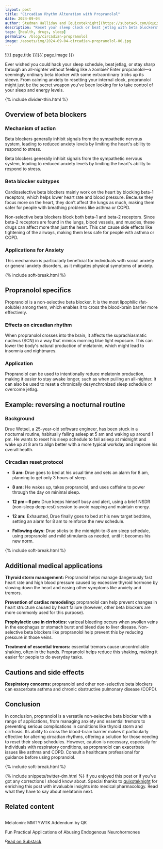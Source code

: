 ```yaml
---
layout: post
title: "Circadian Rhythm Alteration with Propranolol"
date: 2024-09-04
author: Stedman Halliday and [quixoteknight](https://substack.com/@quixoteknight)
description: "Reset your sleep clock or beat jetlag with beta blockers"
tags: [health, drugs, sleep]
permalink: /blog/circadian-propranolol
image: /assets/img/2024-09-04-circadian-propranolol-00.jpg
---
```


![{{ page.title }}]({{ page.image }})

<p class="mt-200">Ever wished you could hack your sleep schedule, beat jetlag, or stay sharp through an all-nighter without feeling like a zombie? Enter propranolol—a seemingly ordinary beta blocker with some extraordinary tricks up its sleeve. From calming anxiety to resetting your internal clock, propranolol might just be the secret weapon you've been looking for to take control of your sleep and energy levels.</p>

{% include divider-thin.html %}

## Overview of beta blockers

### Mechanism of action

Beta blockers generally inhibit signals from the sympathetic nervous system, leading to reduced anxiety levels by limiting the heart's ability to respond to stress.

Beta blockers generally inhibit signals from the sympathetic nervous system, leading to reduced anxiety levels by limiting the heart's ability to respond to stress.

### Beta blocker subtypes

Cardioselective beta blockers mainly work on the heart by blocking beta-1 receptors, which helps lower heart rate and blood pressure. Because they focus more on the heart, they don’t affect the lungs as much, making them safer for people with breathing problems like asthma or COPD.

Non-selective beta blockers block both beta-1 and beta-2 receptors. Since beta-2 receptors are found in the lungs, blood vessels, and muscles, these drugs can affect more than just the heart. This can cause side effects like tightening of the airways, making them less safe for people with asthma or COPD.

### Applications for Anxiety

This mechanism is particularly beneficial for individuals with social anxiety or general anxiety disorders, as it mitigates physical symptoms of anxiety.

{% include soft-break.html %}

## Propranolol specifics

Propranolol is a non-selective beta blocker. It is the most lipophilic (fat-soluble) among them, which enables it to cross the blood-brain barrier more effectively.

### Effects on circadian rhythm

When propranolol crosses into the brain, it affects the suprachiasmatic nucleus (SCN) in a way that mimics morning blue light exposure. This can lower the body's natural production of melatonin, which might lead to insomnia and nightmares.

### Application

Propranolol can be used to intentionally reduce melatonin production, making it easier to stay awake longer, such as when pulling an all-nighter. It can also be used to reset a chronically desynchronized sleep schedule or overcome jetlag.

## Example: reversing a nocturnal routine

### Background

Drue Wetsel, a 25-year-old software engineer, has been stuck in a nocturnal routine, habitually falling asleep at 5 am and waking up around 1 pm. He wants to reset his sleep schedule to fall asleep at midnight and wake up at 8 am to align better with a more typical workday and improve his overall health.

### Circadian reset protocol

-   **5 am:** Drue goes to bed at his usual time and sets an alarm for 8 am, planning to get only 3 hours of sleep.

-   **8 am:** He wakes up, takes propranolol, and uses caffeine to power through the day on minimal sleep.

-   **12 pm – 6 pm:** Drue keeps himself busy and alert, using a brief NSDR (non-sleep deep rest) session to avoid napping and maintain energy.

-   **12 am:** Exhausted, Drue finally goes to bed at his new target bedtime, setting an alarm for 8 am to reinforce the new schedule.

-   **Following days:** Drue sticks to the midnight-to-8 am sleep schedule, using propranolol and mild stimulants as needed, until it becomes his new norm.

{% include soft-break.html %}

## Additional medical applications

**Thyroid storm management:** Propranolol helps manage dangerously fast heart rate and high blood pressure caused by excessive thyroid hormone by slowing down the heart and easing other symptoms like anxiety and tremors.

**Prevention of cardiac remodeling:** propranolol can help prevent changes in heart structure caused by heart failure (however, other beta blockers are more commonly used for this purpose).

**Prophylactic use in cirrhotics:** variceal bleeding occurs when swollen veins in the esophagus or stomach burst and bleed due to liver disease. Non-selective beta blockers like propranolol help prevent this by reducing pressure in those veins.

**Treatment of essential tremors:** essential tremors cause uncontrollable shaking, often in the hands. Propranolol helps reduce this shaking, making it easier for people to do everyday tasks.

## Cautions and side effects

**Respiratory concerns:** propranolol and other non-selective beta blockers can exacerbate asthma and chronic obstructive pulmonary disease (COPD).

## Conclusion

In conclusion, propranolol is a versatile non-selective beta blocker with a range of applications, from managing anxiety and essential tremors to preventing serious complications in conditions like thyroid storm and cirrhosis. Its ability to cross the blood-brain barrier makes it particularly effective for altering circadian rhythms, offering a solution for those needing to reset their sleep schedules. However, caution is necessary, especially for individuals with respiratory conditions, as propranolol can exacerbate issues like asthma and COPD. Consult a healthcare professional for guidance before using propranolol.

{% include soft-break.html %}

{% include snippets/twitter-dm.html %} if you enjoyed this post or if you've got any corrections I should know about. Special thanks to [quixoteknight](https://substack.com/@quixoteknight) for enriching this post with invaluable insights into medical pharmacology. Read what they have to say about melatonin next.

<h2 class="mt-200 text-center">Related content</h2>
<div class="substack-post-embed" style="margin: 0 auto; border-radius: 12px; overflow: hidden"><p lang="en">Melatonin: MMTYWTK Addendum by QK</p><p>Fun Practical Applications of Abusing Endogenous Neurohormones</p><a data-post-link href="https://optimizeeverything.substack.com/p/melatonin-mmtywtk-addendum">Read on Substack</a></div><script async src="https://substack.com/embedjs/embed.js" charset="utf-8"></script>